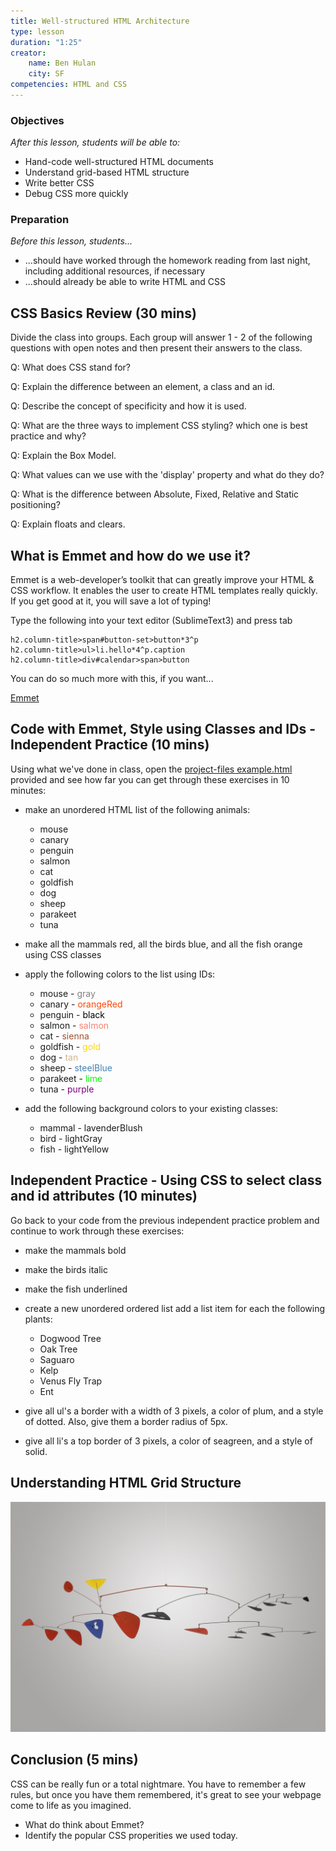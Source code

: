 ```yaml
---
title: Well-structured HTML Architecture
type: lesson
duration: "1:25"
creator:
    name: Ben Hulan
    city: SF
competencies: HTML and CSS
---
```


### Objectives
*After this lesson, students will be able to:*

- Hand-code well-structured HTML documents
- Understand grid-based HTML structure
- Write better CSS
- Debug CSS more quickly


### Preparation

*Before this lesson, students...*

- ...should have worked through the homework reading from last night, including additional resources, if necessary
- ...should already be able to write HTML and CSS

## CSS Basics Review (30 mins)

Divide the class into groups. Each group will answer 1 - 2 of the following questions with open notes and then present their answers to the class.

Q: What does CSS stand for?
<!-- A: Cascading Style Sheets -->

Q: Explain the difference between an element, a class and an id.
<!-- A: HTML elements include div, h1, p, etc. In CSS an ID must be unique to the page whereas a class can be reused. -->



Q: Describe the concept of specificity and how it is used.
<!-- A: Specificity allows the browser to determine which CSS rule applies to a given element on a page:

* Lower css rules / declarations overwrite higher ones.
* More *specific* selectors beat less specific ones
    * id > class > tag
        * no number of tags can beat a class
        * no number of classes can beat an id
* Inline styles > Internal styles > External styles 
* `!important` trumps all of the above.
-->


Q: What are the three ways to implement CSS styling? which one is best practice and why?
<!-- A: Inline, internal and external style sheets. Inline is worst. Internal uses the HTML <style></style> tag. External offers separation of concerns -->


Q: Explain the Box Model.
<!-- A: HTML elements can have margin, border and padding properties. Margin is the space outside of the element's content. The border is the outer edge of the element. The padding is the space between the content and its border. -->


Q: What values can we use with the 'display' property and what do they do?
<!-- 
Block, Inline, Inline-block and None:

* An **inline** element has no line break before or after it. This makes the element sit on the same line as another element, but without formatting it like a block. It only takes up as much width as it needs (not the whole line). Inline places all your elements on a single line. The bad news is that it doesn't maintain their "box"ness

* A **block** element has some whitespace above and below it and does not tolerate any HTML elements next to it. This makes the element a block box. It won't let anything sit next to it on the page and takes up the full width.

* An **inline-block** element is placed as an inline element (on the same line as adjacent content), but it behaves as a block element. This makes the element a block box but will allow other elements to sit next to it on the same line.

* If you assign **none** as the value of the display, this will make the element and its content disappear from the page entirely!

-->

Q: What is the difference between Absolute, Fixed, Relative and Static positioning?
<!--  A:  
Specifying `position:absolute` _removes the element from the document_ and places it exactly where you tell it to be.

An element with fixed position is positioned relative to the browser window.  It will not move even if the window is scrolled, so a fixed positioned element will stay right where it is creating an effect a bit like the old school "frames" days.

HTML elements are positioned static by default. A `position:static` element is always positioned according to the normal flow of the page and are not affected by the top, bottom, left, and right properties.

Declaring `position:relative` allows you to position the element top, bottom, left, or right relative to where it would normally occur, relative to its parent div or container.
-->


Q: Explain floats and clears.
<!-- A: While floats make other elements aware of their location and get text hugs, clears make other elements aware and are told not to touch. -->


## What is Emmet and how do we use it?

Emmet is a web-developer’s toolkit that can greatly improve your HTML & CSS workflow. It enables the user to create HTML templates really quickly. If you get good at it, you will save a lot of typing!

Type the following into your text editor (SublimeText3) and press tab

```
h2.column-title>span#button-set>button*3^p
h2.column-title>ul>li.hello*4^p.caption
h2.column-title>div#calendar>span>button
```

You can do so much more with this, if you want...

[Emmet](http://docs.emmet.io/cheat-sheet/)


## Code with Emmet, Style using Classes and IDs - Independent Practice (10 mins)


Using what we've done in class, open the [project-files example.html](project-files/example.html) provided and see how far you can get through these exercises in 10 minutes:

- make an unordered HTML list of the following animals:  

	- mouse  
	- canary  
	- penguin  
	- salmon  
	- cat  
	- goldfish  
	- dog  
	- sheep  
	- parakeet  
	- tuna  

- make all the mammals red, all the birds blue, and all the fish orange using CSS classes
- apply the following colors to the list using IDs:

    - mouse - <span style = "color: gray">gray</span>
    - canary - <span style = "color: orangeRed">orangeRed</span>
    - penguin - <span style = "color: black">black</span>
    - salmon - <span style = "color: salmon">salmon</span>  
    - cat - <span style = "color: sienna">sienna</span>
    - goldfish - <span style = "color: gold">gold</span>  
    - dog - <span style = "color: tan">tan</span>  
    - sheep - <span style = "color: steelBlue">steelBlue</span>
    - parakeet - <span style = "color: lime">lime</span>  
    - tuna - <span style = "color: purple">purple</span>

- add the following background colors to your existing classes:
    - mammal - lavenderBlush
    - bird - lightGray
    - fish - lightYellow


## Independent Practice - Using CSS to select class and id attributes (10 minutes)

Go back to your code from the previous independent practice problem and continue to work through these exercises:

- make the mammals bold
- make the birds italic
- make the fish underlined

- create a new unordered ordered list add a list item for each the following plants:

    - Dogwood Tree
    - Oak Tree
    - Saguaro
    - Kelp
    - Venus Fly Trap
    - Ent

- give all ul's a border with a width of 3 pixels, a color of plum, and a style of dotted. Also, give them a border radius of 5px.
- give all li's a top border of 3 pixels, a color of seagreen, and a style of solid.


## Understanding HTML Grid Structure

![Calder](calder-mobile.jpg)

<!-- ADD THE DUCKY CODE CHALLENGE -->


## Conclusion (5 mins)

CSS can be really fun or a total nightmare. You have to remember a few rules, but once you have them remembered, it's great to see your webpage come to life as you imagined.

- What do think about Emmet?
- Identify the popular CSS properities we used today.
